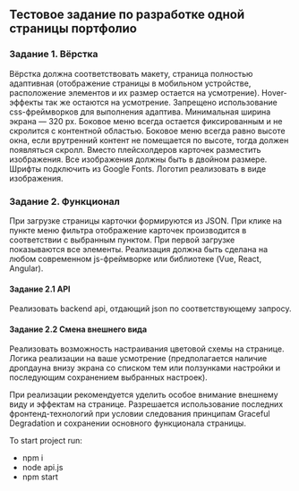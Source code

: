 ## Тестовое задание по разработке одной страницы портфолио

### Задание 1. Вёрстка
Вёрстка должна соответствовать макету, страница полностью адаптивная (отображение страницы в мобильном устройстве, расположение элементов и их размер остается на усмотрение). Hover-эффекты так же остаются на усмотрение. Запрещено использование css-фреймворков для выполнения адаптива. Минимальная ширина экрана — 320 px. Боковое меню всегда остается фиксированным и не скролится с контентной областью. Боковое меню всегда равно высоте окна, если врутренний контент не помещается по высоте, тогда должен появляться скролл. Вместо плейсхолдеров карточек разместить изображения. Все изображения должны быть в двойном размере. Шрифты подключить из Google Fonts. Логотип реализовать в виде изображения.

### Задание 2. Функционал
При загрузке страницы карточки формируются из JSON. При клике на пункте меню фильтра отображение карточек производится в соответствии с выбранным пунктом. При первой загрузке показываются все элементы. Реализация должна быть сделана на любом современном js-фреймворке или библиотеке (Vue, React, Angular).

#### Задание 2.1 API
Реализовать backend api, отдающий json по соответствующему запросу.

#### Задание 2.2 Смена внешнего вида
Реализовать возможность настраивания цветовой схемы на странице. Логика реализации на ваше усмотрение (предполагается наличие дропдауна внизу экрана со списком тем или ползунками настройки и последующим сохранением выбранных настроек).

При реализации рекомендуется уделить особое внимание внешнему виду и эффектам на странице. Разрешается использование последних фронтенд-технологий при условии следования принципам Graceful Degradation и сохранении основного функционала страницы.

To start project run:
- npm i
- node api.js
- npm start
